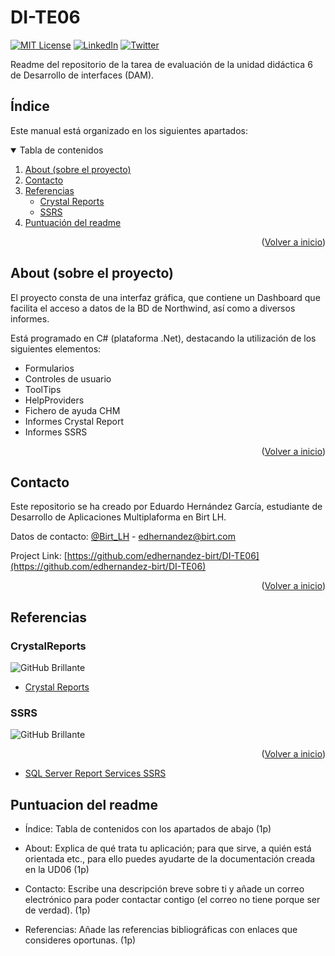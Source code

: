 # DI-TE06

<div id="top"></div>

[![MIT License][license-shield]][license-url]
[![LinkedIn][linkedin-shield]][linkedin-url]
[![Twitter][twitter-shield]][twitter-url]


Readme del repositorio de la tarea de evaluación de la unidad didáctica 6 de Desarrollo de interfaces (DAM).



## Índice

Este manual está organizado en los siguientes apartados:


<details open>
  <summary>Tabla de contenidos</summary>
  <ol>
    <li>
      <a href="#about">About (sobre el proyecto)</a>
    </li>
    <li><a href="#contacto">Contacto</a></li>
    <li>
      <a href="#referencias">Referencias</a>
      <ul>
        <li><a href="#crystalreports">Crystal Reports</a></li>
        <li><a href="#ssrs">SSRS</a></li>
      </ul>
    </li>
    <li><a href="#puntuacion">Puntuación del readme</a></li>
  </ol>
</details>


<p align="right">(<a href="#top">Volver a inicio</a>)</p>


## About (sobre el proyecto)

El proyecto consta de una interfaz gráfica, que contiene un Dashboard que facilita el acceso a datos de la BD de Northwind, así como a diversos informes.

Está programado en C# (plataforma .Net), destacando la utilización de los siguientes elementos:

- Formularios
- Controles de usuario
- ToolTips
- HelpProviders
- Fichero de ayuda CHM
- Informes Crystal Report
- Informes SSRS

<p align="right">(<a href="#top">Volver a inicio</a>)</p>

## Contacto

Este repositorio se ha creado por Eduardo Hernández García, estudiante de Desarrollo de Aplicaciones Multiplaforma en Birt LH.

Datos de contacto:  [@Birt_LH](https://twitter.com/Birt_LH) - edhernandez@birt.com

Project Link: [https://github.com/edhernandez-birt/DI-TE06](https://github.com/edhernandez-birt/DI-TE06)

<p align="right">(<a href="#top">Volver a inicio</a>)</p>

## Referencias

### CrystalReports

![GitHub Brillante](https://i.ytimg.com/vi/luaVMPMZzOQ/maxresdefault.jpg#gh-dark-mode-only)

* [Crystal Reports](https://www.sap.com/cmp/td/sap-crystal-reports-visual-studio-trial.html?msclkid=ff7cced6cf1f11ec867a362ecaf6c4f7&trial=https%3A%2F%2Fwww.sap.com%2Fregistration%2Ftrial.9a4afb3b-7eaa-42af-98ce-abeae5deb784.html)

### SSRS
<div id="SSRS"></div>

![GitHub Brillante](https://futureaims.com/wp-content/uploads/2017/03/SSRS-Logo.png#gh-dark-mode-only)

<p align="right">(<a href="#top">Volver a inicio</a>)</p>

* [SQL Server Report Services SSRS](https://docs.microsoft.com/es-es/sql/reporting-services/create-deploy-and-manage-mobile-and-paginated-reports?view=sql-server-ver15)


## Puntuacion del readme

* Índice: Tabla de contenidos con los apartados de abajo (1p)

* About: Explica de qué trata tu aplicación; para que sirve, a quién está orientada etc., para ello puedes ayudarte de la documentación creada en la UD06 (1p)

* Contacto: Escribe una descripción breve sobre ti y añade un correo electrónico para poder contactar contigo (el correo no tiene porque ser de verdad). (1p)

* Referencias: Añade las referencias bibliográficas con enlaces que consideres oportunas. (1p)

[license-shield]: https://img.shields.io/github/license/othneildrew/Best-README-Template.svg?style=for-the-badge
[license-url]: https://es.wikipedia.org/wiki/Licencia_MIT?msclkid=b245d330cf2411ecbb0ca00e000c1341
[linkedin-shield]: https://img.shields.io/badge/-LinkedIn-black.svg?style=for-the-badge&logo=linkedin&colorB=555
[linkedin-url]: https://www.linkedin.com
[twitter-shield]: https://img.shields.io/badge/-Twitter-black.svg?style=for-the-badge&logo=twitter&colorB=555
[twitter-url]: https://twitter.com/Birt_LH